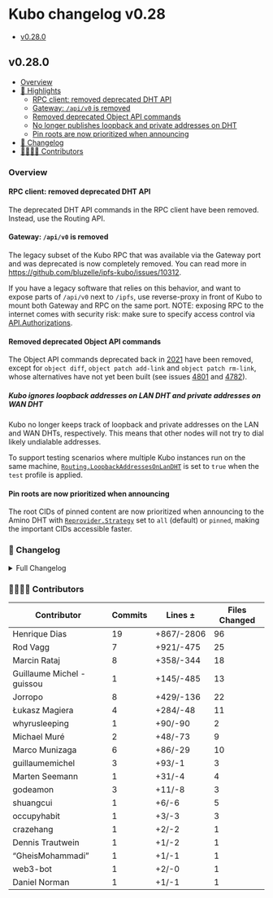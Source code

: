 # Kubo changelog v0.28

- [v0.28.0](#v0280)

## v0.28.0

- [Overview](#overview)
- [🔦 Highlights](#-highlights)
  - [RPC client: removed deprecated DHT API](#rpc-client-removed-deprecated-dht-api)
  - [Gateway: `/api/v0` is removed](#gateway-apiv0-is-removed)
  - [Removed deprecated Object API commands](#removed-deprecated-object-api-commands)
  - [No longer publishes loopback and private addresses on DHT](#no-longer-publishes-loopback-and-private-addresses-on-dht)
  - [Pin roots are now prioritized when announcing](#pin-roots-are-now-prioritized-when-announcing)
- [📝 Changelog](#-changelog)
- [👨‍👩‍👧‍👦 Contributors](#-contributors)

### Overview

#### RPC client: removed deprecated DHT API

The deprecated DHT API commands in the RPC client have been removed. Instead, use the Routing API.

#### Gateway: `/api/v0` is removed

The legacy subset of the Kubo RPC that was available via the Gateway port and was deprecated is now completely removed. You can read more in <https://github.com/bluzelle/ipfs-kubo/issues/10312>.

If you have a legacy software that relies on this behavior, and want to expose parts of `/api/v0` next to `/ipfs`, use reverse-proxy in front of Kubo to mount both Gateway and RPC on the same port. NOTE: exposing RPC to the internet comes with security risk: make sure to specify access control via [API.Authorizations](https://github.com/bluzelle/ipfs-kubo/blob/master/docs/config.md#apiauthorizations).

#### Removed deprecated Object API commands

The Object API commands deprecated back in [2021](https://github.com/bluzelle/ipfs-kubo/issues/7936) have been removed, except for `object diff`, `object patch add-link` and `object patch rm-link`, whose alternatives have not yet been built (see issues [4801](https://github.com/bluzelle/ipfs-kubo/issues/4801) and [4782](https://github.com/bluzelle/ipfs-kubo/issues/4782)).

##### Kubo ignores loopback addresses on LAN DHT and private addresses on WAN DHT

Kubo no longer keeps track of loopback and private addresses on the LAN and WAN DHTs, respectively. This means that other nodes will not try to dial likely undialable addresses.

To support testing scenarios where multiple Kubo instances run on the same machine, [`Routing.LoopbackAddressesOnLanDHT`](https://github.com/bluzelle/ipfs-kubo/blob/master/docs/config.md#routingloopbackaddressesonlandht) is set to `true` when the `test` profile is applied.

#### Pin roots are now prioritized when announcing

The root CIDs of pinned content are now prioritized when announcing to the Amino DHT with [`Reprovider.Strategy`](https://github.com/bluzelle/ipfs-kubo/blob/master/docs/config.md#reproviderstrategy) set to `all` (default) or `pinned`, making the important CIDs accessible faster.

### 📝 Changelog

<details><summary>Full Changelog</summary>

- github.com/bluzelle/ipfs-kubo:
  - chore: update version
  - chore: update version
  - core/node: prioritize announcing pin roots, and flat strategy (#10376) ([ipfs/kubo#10376](https://github.com/bluzelle/ipfs-kubo/pull/10376))
  - chore: webui v4.2.1 (#10391) ([ipfs/kubo#10391](https://github.com/bluzelle/ipfs-kubo/pull/10391))
  - docs(config): clarify RPC vs Gateway
  - chore: upgrade go-libp2p-kad-dht (#10378) ([ipfs/kubo#10378](https://github.com/bluzelle/ipfs-kubo/pull/10378))
  - chore(config): make Routing.AcceleratedDHTClient a Flag (#10384) ([ipfs/kubo#10384](https://github.com/bluzelle/ipfs-kubo/pull/10384))
  - fix: switch lowpower profile to autoclient
  - core: fix some typos (#10382) ([ipfs/kubo#10382](https://github.com/bluzelle/ipfs-kubo/pull/10382))
  - docs: fix some typos (#10377) ([ipfs/kubo#10377](https://github.com/bluzelle/ipfs-kubo/pull/10377))
  - core/commands!: remove deprecated object APIs (#10375) ([ipfs/kubo#10375](https://github.com/bluzelle/ipfs-kubo/pull/10375))
  - docs: update default ipns lifetime
  - coreapi/unixfs: don't create an additional IpfsNode for --only-hash
  - chore: cleanup old workaround (#10369) ([ipfs/kubo#10369](https://github.com/bluzelle/ipfs-kubo/pull/10369))
  - chore: finish reframe removal
  - docs: remove repetitive words (#10370) ([ipfs/kubo#10370](https://github.com/bluzelle/ipfs-kubo/pull/10370))
  - docs: updated links and refs to external resources (#10368) ([ipfs/kubo#10368](https://github.com/bluzelle/ipfs-kubo/pull/10368))
  - core/corehttp!: remove /api/v0 from gateway port
  - client/rpc!: remove deprecated DHT commands
  - ci: upgrade to go 1.22 (#10355) ([ipfs/kubo#10355](https://github.com/bluzelle/ipfs-kubo/pull/10355))
  - chore: create next changelog
  - Merge Release: v0.27.0 [skip changelog] ([ipfs/kubo#10362](https://github.com/bluzelle/ipfs-kubo/pull/10362))
  - test: cleanup content blocking tests (#10360) ([ipfs/kubo#10360](https://github.com/bluzelle/ipfs-kubo/pull/10360))
  - docs: improve release issue template
  - chore: update version
- github.com/ipfs/boxo (v0.18.0 -> v0.19.0):
  - Release v0.19.0 ([ipfs/boxo#598](https://github.com/ipfs/boxo/pull/598))
- github.com/libp2p/go-libp2p (v0.33.0 -> v0.33.2):
  - chore: release v0.33.2 (#2755) ([libp2p/go-libp2p#2755](https://github.com/libp2p/go-libp2p/pull/2755))
  - Update quic-go to v0.42.0. Release v0.33.1 (#2741) ([libp2p/go-libp2p#2741](https://github.com/libp2p/go-libp2p/pull/2741))
- github.com/libp2p/go-libp2p-kad-dht (v0.24.4 -> v0.25.2):
  - chore: release v0.25.2 ([libp2p/go-libp2p-kad-dht#961](https://github.com/libp2p/go-libp2p-kad-dht/pull/961))
  - add ctx canceled err check ([libp2p/go-libp2p-kad-dht#960](https://github.com/libp2p/go-libp2p-kad-dht/pull/960))
  - chore: release v0.25.1
  - perf: don't buffer the output of FindProvidersAsync
  - chore: use go-libp2p-routing-helpers for tracing needs
  - fix: properly iterate in tracing for protocol messenger
  - fix: apply addrFilters in the dht (#872) ([libp2p/go-libp2p-kad-dht#872](https://github.com/libp2p/go-libp2p-kad-dht/pull/872))
  - Add provider record addresses to peerstore ([libp2p/go-libp2p-kad-dht#870](https://github.com/libp2p/go-libp2p-kad-dht/pull/870))
  - chore: release v0.25.0
  - tracing: add protocol messages client tracing
  - Enhance handleNewMessage Server Mode Logging: Convert Error Logs to Debug Level ([libp2p/go-libp2p-kad-dht#860](https://github.com/libp2p/go-libp2p-kad-dht/pull/860))
  - tracing: fix DHT keys as string attribute not being valid utf-8 ([libp2p/go-libp2p-kad-dht#859](https://github.com/libp2p/go-libp2p-kad-dht/pull/859))
  - merge: fix: issues discovered in kubo v0.21.0-rc2 (#853) ([libp2p/go-libp2p-kad-dht#853](https://github.com/libp2p/go-libp2p-kad-dht/pull/853))
  - merge: fix: issues discovered in kubo v0.21.0-rc1 (#851) ([libp2p/go-libp2p-kad-dht#851](https://github.com/libp2p/go-libp2p-kad-dht/pull/851))
  - Release v0.24.0 ([libp2p/go-libp2p-kad-dht#844](https://github.com/libp2p/go-libp2p-kad-dht/pull/844))
  - fix: don't add unresponsive DHT servers to the Routing Table (#820) ([libp2p/go-libp2p-kad-dht#820](https://github.com/libp2p/go-libp2p-kad-dht/pull/820))
  - filter local addresses (for WAN) and localhost addresses (for LAN) ([libp2p/go-libp2p-kad-dht#839](https://github.com/libp2p/go-libp2p-kad-dht/pull/839))
- github.com/multiformats/go-multiaddr (v0.12.2 -> v0.12.3):
  - chore: release v0.12.3 ([multiformats/go-multiaddr#240](https://github.com/multiformats/go-multiaddr/pull/240))
  - chore: Expand comment ForEach ([multiformats/go-multiaddr#238](https://github.com/multiformats/go-multiaddr/pull/238))
  - .Decapsulate by Components ([multiformats/go-multiaddr#239](https://github.com/multiformats/go-multiaddr/pull/239))
- github.com/whyrusleeping/cbor-gen (v0.0.0-20240109153615-66e95c3e8a87 -> v0.1.0):
  - Nullable ints (#93) ([whyrusleeping/cbor-gen#93](https://github.com/whyrusleeping/cbor-gen/pull/93))
  - Introduce Gen{} struct for configurability ([whyrusleeping/cbor-gen#94](https://github.com/whyrusleeping/cbor-gen/pull/94))
  - Transparent encoding ([whyrusleeping/cbor-gen#91](https://github.com/whyrusleeping/cbor-gen/pull/91))
  - turn max length consts into global vars ([whyrusleeping/cbor-gen#92](https://github.com/whyrusleeping/cbor-gen/pull/92))

</details>

### 👨‍👩‍👧‍👦 Contributors

| Contributor | Commits | Lines ± | Files Changed |
|-------------|---------|---------|---------------|
| Henrique Dias | 19 | +867/-2806 | 96 |
| Rod Vagg | 7 | +921/-475 | 25 |
| Marcin Rataj | 8 | +358/-344 | 18 |
| Guillaume Michel - guissou | 1 | +145/-485 | 13 |
| Jorropo | 8 | +429/-136 | 22 |
| Łukasz Magiera | 4 | +284/-48 | 11 |
| whyrusleeping | 1 | +90/-90 | 2 |
| Michael Muré | 2 | +48/-73 | 9 |
| Marco Munizaga | 6 | +86/-29 | 10 |
| guillaumemichel | 3 | +93/-1 | 3 |
| Marten Seemann | 1 | +31/-4 | 4 |
| godeamon | 3 | +11/-8 | 3 |
| shuangcui | 1 | +6/-6 | 5 |
| occupyhabit | 1 | +3/-3 | 3 |
| crazehang | 1 | +2/-2 | 1 |
| Dennis Trautwein | 1 | +1/-2 | 1 |
| “GheisMohammadi” | 1 | +1/-1 | 1 |
| web3-bot | 1 | +2/-0 | 1 |
| Daniel Norman | 1 | +1/-1 | 1 |
